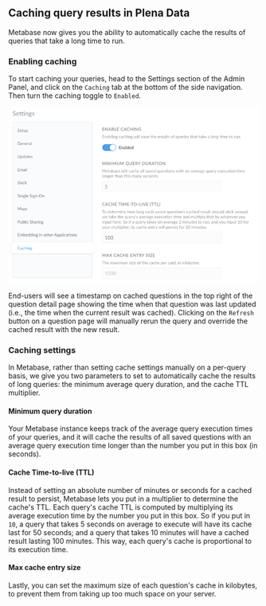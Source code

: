 ## Caching query results in Plena Data
Metabase now gives you the ability to automatically cache the results of queries that take a long time to run.

### Enabling caching
To start caching your queries, head to the Settings section of the Admin Panel, and click on the `Caching` tab at the bottom of the side navigation. Then turn the caching toggle to `Enabled`.

![Caching](images/caching.png)

End-users will see a timestamp on cached questions in the top right of the question detail page showing the time when that question was last updated (i.e., the time when the current result was cached). Clicking on the `Refresh` button on a question page will manually rerun the query and override the cached result with the new result.

### Caching settings
In Metabase, rather than setting cache settings manually on a per-query basis, we give you two parameters to set to automatically cache the results of long queries: the minimum average query duration, and the cache TTL multiplier.

#### Minimum query duration
Your Metabase instance keeps track of the average query execution times of your queries, and it will cache the results of all saved questions with an average query execution time longer than the number you put in this box (in seconds).

#### Cache Time-to-live (TTL)
Instead of setting an absolute number of minutes or seconds for a cached result to persist, Metabase lets you put in a multiplier to determine the cache's TTL. Each query's cache TTL is computed by multiplying its average execution time by the number you put in this box. So if you put in `10`, a query that takes 5 seconds on average to execute will have its cache last for 50 seconds; and a query that takes 10 minutes will have a cached result lasting 100 minutes. This way, each query's cache is proportional to its execution time.

#### Max cache entry size
Lastly, you can set the maximum size of each question's cache in kilobytes, to prevent them from taking up too much space on your server.
